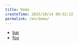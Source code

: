 ```yaml
---
title: Demo
createTime: 2025/10/14 09:52:22
permalink: /en/demo/
---
```


- [bar](./bar.md)
- [foo](./foo.md)
